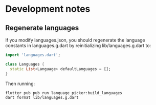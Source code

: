 # Development notes

## Regenerate languages

If you modify languages.json, you should regenerate the language constants in
languages.g.dart by reinitializing lib/languages.g.dart to:

```dart
import 'languages.dart';

class Languages {
  static List<Language> defaultLanguages = [];
}
```

Then running:

```bash
flutter pub pub run language_picker:build_languages
dart format lib/languages.g.dart
```
